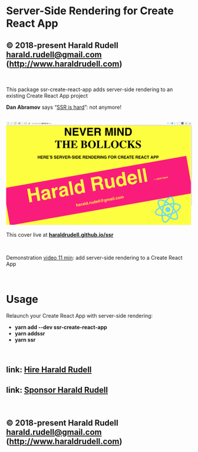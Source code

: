 <html lang=en>
  <meta charset=utf-8>
  <h1>Server-Side Rendering for Create React App</h1>

## © 2018-present Harald Rudell <harald.rudell@gmail.com> (http://www.haraldrudell.com)
  &emsp;

  <p>This package ssr-create-react-app adds server-side rendering to an existing Create React App project</p>
  <p><strong>Dan Abramov</strong> says “<a href="">SSR is hard</a>”: not anymore!</p>
  &emsp;

  <img src=https://raw.githubusercontent.com/haraldrudell/ssr-create-react-app/master/assets/cover.png alt="cover" />

  <p>This cover live at <a href="https://haraldrudell.github.io/ssr/"><strong>haraldrudell.github.io/ssr</strong></a></p>
  &emsp;

  <p>Demonstration <a href=https://youtu.be/sn9InqfNtSQ>video 11 min</a>: add server-side rendering to a Create React App</p>
  &emsp;

# Usage

Relaunch your Create React App with server-side rendering:
* **yarn add --dev ssr-create-react-app**
* **yarn addssr**
* **yarn ssr**

&emsp;

## link: [Hire Harald Rudell](https://hire.surge.sh/)

## link: [Sponsor Harald Rudell](https://www.gofundme.com/san-francisco-revenge-crime-victim/)

&emsp;

## © 2018-present Harald Rudell <harald.rudell@gmail.com> (http://www.haraldrudell.com)
</html>
